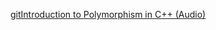 [gitIntroduction to Polymorphism in C++ (Audio)](https://drive.google.com/file/d/17HvMo0N65eTFMEBvlEaw9RdPUphYehFZ/view?usp=sharing)